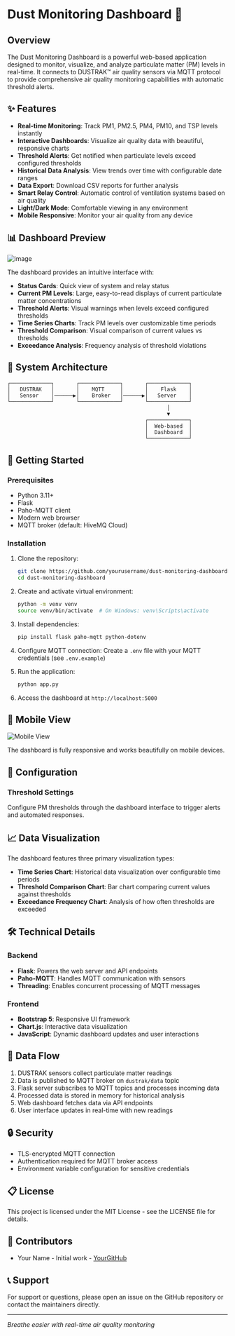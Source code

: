 # Dust Monitoring Dashboard 💨


## Overview

The Dust Monitoring Dashboard is a powerful web-based application designed to monitor, visualize, and analyze particulate matter (PM) levels in real-time. It connects to DUSTRAK™ air quality sensors via MQTT protocol to provide comprehensive air quality monitoring capabilities with automatic threshold alerts.

## ✨ Features

- **Real-time Monitoring**: Track PM1, PM2.5, PM4, PM10, and TSP levels instantly
- **Interactive Dashboards**: Visualize air quality data with beautiful, responsive charts
- **Threshold Alerts**: Get notified when particulate levels exceed configured thresholds
- **Historical Data Analysis**: View trends over time with configurable date ranges
- **Data Export**: Download CSV reports for further analysis
- **Smart Relay Control**: Automatic control of ventilation systems based on air quality
- **Light/Dark Mode**: Comfortable viewing in any environment
- **Mobile Responsive**: Monitor your air quality from any device

## 📊 Dashboard Preview

![image](https://github.com/user-attachments/assets/576865ca-92e0-4135-923f-0c1a0d4a1f8a)


The dashboard provides an intuitive interface with:

- **Status Cards**: Quick view of system and relay status
- **Current PM Levels**: Large, easy-to-read displays of current particulate matter concentrations
- **Threshold Alerts**: Visual warnings when levels exceed configured thresholds
- **Time Series Charts**: Track PM levels over customizable time periods
- **Threshold Comparison**: Visual comparison of current values vs thresholds
- **Exceedance Analysis**: Frequency analysis of threshold violations

## 🔌 System Architecture

```
┌─────────────┐       ┌─────────────┐       ┌─────────────┐
│   DUSTRAK   │       │    MQTT     │       │    Flask    │
│   Sensor    │──────▶│    Broker   │──────▶│   Server    │
└─────────────┘       └─────────────┘       └─────────────┘
                                                   │
                                                   ▼
                                            ┌─────────────┐
                                            │  Web-based  │
                                            │  Dashboard  │
                                            └─────────────┘
```

## 🚀 Getting Started

### Prerequisites

- Python 3.11+
- Flask
- Paho-MQTT client
- Modern web browser
- MQTT broker (default: HiveMQ Cloud)

### Installation

1. Clone the repository:
   ```bash
   git clone https://github.com/yourusername/dust-monitoring-dashboard.git
   cd dust-monitoring-dashboard
   ```

2. Create and activate virtual environment:
   ```bash
   python -m venv venv
   source venv/bin/activate  # On Windows: venv\Scripts\activate
   ```

3. Install dependencies:
   ```bash
   pip install flask paho-mqtt python-dotenv
   ```

4. Configure MQTT connection:
   Create a `.env` file with your MQTT credentials (see `.env.example`)

5. Run the application:
   ```bash
   python app.py
   ```

6. Access the dashboard at `http://localhost:5000`

## 📱 Mobile View

![Mobile View](https://via.placeholder.com/375x812)

The dashboard is fully responsive and works beautifully on mobile devices.

## 🔧 Configuration

### Threshold Settings

Configure PM thresholds through the dashboard interface to trigger alerts and automated responses.

## 📈 Data Visualization

The dashboard features three primary visualization types:

- **Time Series Chart**: Historical data visualization over configurable time periods
- **Threshold Comparison Chart**: Bar chart comparing current values against thresholds
- **Exceedance Frequency Chart**: Analysis of how often thresholds are exceeded

## 🛠️ Technical Details

### Backend
- **Flask**: Powers the web server and API endpoints
- **Paho-MQTT**: Handles MQTT communication with sensors
- **Threading**: Enables concurrent processing of MQTT messages

### Frontend
- **Bootstrap 5**: Responsive UI framework
- **Chart.js**: Interactive data visualization
- **JavaScript**: Dynamic dashboard updates and user interactions

## 🔄 Data Flow

1. DUSTRAK sensors collect particulate matter readings
2. Data is published to MQTT broker on `dustrak/data` topic
3. Flask server subscribes to MQTT topics and processes incoming data
4. Processed data is stored in memory for historical analysis
5. Web dashboard fetches data via API endpoints
6. User interface updates in real-time with new readings

## 🔒 Security

- TLS-encrypted MQTT connection
- Authentication required for MQTT broker access
- Environment variable configuration for sensitive credentials

## 📋 License

This project is licensed under the MIT License - see the LICENSE file for details.

## 👥 Contributors

- Your Name - Initial work - [YourGitHub](https://github.com/yourusername)

## 📞 Support

For support or questions, please open an issue on the GitHub repository or contact the maintainers directly.

---

*Breathe easier with real-time air quality monitoring*
